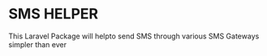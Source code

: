 # SMS HELPER
This Laravel Package will helpto  send SMS through various SMS Gateways simpler than ever
